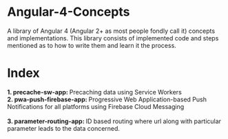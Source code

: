 # Angular-4-Concepts
A library of Angular 4 (Angular 2+ as most people fondly call it) concepts and implementations. This library consists of implemented code and steps mentioned as to how to write them and learn it the process.

# Index
<strong>1. precache-sw-app: </strong>Precaching data using Service Workers<br>
<strong>2. pwa-push-firebase-app: </strong>Progressive Web Application-based Push Notifications for all platforms using Firebase Cloud Messaging<br>  
<strong>3. parameter-routing-app: </strong>ID based routing where url along with particular parameter leads to the data concerned.
